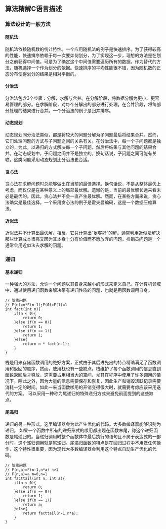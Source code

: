 ## 算法精解C语言描述

### 算法设计的一般方法

#### 随机法

随机法依赖随机数的统计特性。一个应用随机法的例子是快速排序。为了获得较高的性能，快速排序依赖于每一次要如何划分，为了实现这一步，理想的方法是在划分之前获得中间值。可是为了确定这个中间值需要遍历所有的数据。作为替代的方法，随机选择一个作为划分的依据。快速排序的平均性能很不错，因为随机数的正态分布使得划分的结果是相对平衡的。

#### 分治法

分治法包含3个步骤：分解，求解与合并。在分解阶段，将数据分解为更小、更容易管理的部分。在求解阶段，对每个分解出的部分进行处理。在合并阶段，将每部分处理的结果进行合并。一个分治法的例子是归并排序。

#### 动态规划

动态规划同分治法类似，都是将较大的问题分解为子问题最后将结果合并。然而，它们处理问题的方式与子问题之间的关系有关。在分治法中，每一个子问题都是独立的。为此，以递归的方式解决每一个子问题，然后将结果与其他问题的结果合并。在动态规划中，子问题之间并不是独立的。换句话说，子问题之间可能有关联。这类问题采用动态规划比分治法更合适。

#### 贪心法

贪心法在求解问题时总能够做出在当前的最佳选择。换句话说，不是从整体最优上考虑，而仅仅是在某种意义上的局部最优解。遗憾的是，当前的最优解长远来看未必是最优的。因此，贪心法并不会一直产生最优解。然而，在某些方面来说，贪心法确实是最佳选择。一个采用贪心法的例子是霍夫曼编码，这是一个数据压缩算法。

#### 近似法

近似法并不计算出最优解，相反，它只计算出“足够好”的解。通常利用近似法解决那些计算成本很高又因为其本身十分有价值而不愿放弃的问题。推销员问题是一个通常会用近似法去求解的问题。

### 递归

#### 基本递归

一种强大的方法，允许一个问题以其自身来越小的形式来定义自己。在计算机领域中，通过使用递归函数来解决带有递归性质的问题，也就是用函数调用自身。

```Cplus
// 阶乘问题
// F(n)=n*F(n-1);F(0)=F(1)=1
int fact(int n){
    if(n < 0){
        return 0;
    }else if(n == 0){
        return 1;
    }else if(n == 1){
        return 1;
    }else{
        return n * fact(n-1);
    }
}
```

栈是用来存储函数调用的绝好方案，正式由于其后进先出的特点精确满足了函数调用和返回的顺序，然而，使用栈也有一些缺点，栈维护了每个函数调用的信息直到函数返回后才释放，这需要占用相当大的空间，尤其在程序中使用了许多调用的情况下。除此之外，因为大量的信息需要保存和恢复，因此生产和销毁活跃记录需要消耗一定的时间。如此一来当函数嗲用的开销变得很大时，就需要考虑应该采用迭代的方案。
可以采用一种称为尾递归的特殊递归方式来避免前面提到的这些缺点。

#### 尾递归

递归的另一种形式，这里编译器会为此产生优化的代码。大多数编译器能够识别为递归。
如果一个函数中所有的递归形式的嗲用都出现在函数末尾，称这个递归函数是尾递归的。当递归调用时整个函数体中最后执行的语句且不属于表达式的一部分时，这个递归调用就是尾递归。尾递归函数的特点是在回归过程中不用做任何操作，这个特性很重要，因为现代大多数编译器会利用这个特点自动生产优化的代码。

```Cplus
// 阶乘问题
// F(n,a)=F(n-1,n*a) n>1
// F(n,a)=a n=0,n=1
int facttail(int n, int a){
    if(n < 0){
        return 0;
    }else if(n == 0){
        return 1;
    }else if(n == 1){
        return a;
    }else{
        return facttail(n-1,n*a);
    }
}
```



